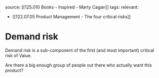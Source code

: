 source: [[125.010 Books - Inspired - Marty Cagan]]
tags:
relevant:
- [[122.07.05 Product Management - The four critical risks]]

# Demand risk

Demand risk is a sub-component of the first (and most important) critical risk of Value.

Are there a big enough group of people out there who actually want this product?